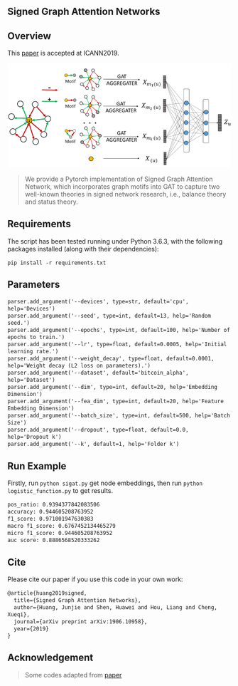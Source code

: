 ## Signed Graph Attention Networks

## Overview
This [paper](https://arxiv.org/abs/1906.10958) is accepted at ICANN2019.

<div align=center>
 <img src="./imgs/SiGAT.png" alt="Sigat" align=center/>
</div>

> We provide a Pytorch implementation of Signed Graph Attention Network, which incorporates graph motifs into GAT to capture two well-known theories in signed network research, i.e., balance theory and status theory.

## Requirements

The script has been tested running under Python 3.6.3, with the following packages installed (along with their dependencies):

```
pip install -r requirements.txt
```


## Parameters

```
parser.add_argument('--devices', type=str, default='cpu', help='Devices')
parser.add_argument('--seed', type=int, default=13, help='Random seed.')
parser.add_argument('--epochs', type=int, default=100, help='Number of epochs to train.')
parser.add_argument('--lr', type=float, default=0.0005, help='Initial learning rate.')
parser.add_argument('--weight_decay', type=float, default=0.0001, help='Weight decay (L2 loss on parameters).')
parser.add_argument('--dataset', default='bitcoin_alpha', help='Dataset')
parser.add_argument('--dim', type=int, default=20, help='Embedding Dimension')
parser.add_argument('--fea_dim', type=int, default=20, help='Feature Embedding Dimension')
parser.add_argument('--batch_size', type=int, default=500, help='Batch Size')
parser.add_argument('--dropout', type=float, default=0.0, help='Dropout k')
parser.add_argument('--k', default=1, help='Folder k')
```


## Run Example


Firstly, run ```python sigat.py``` get node embeddings, then run ```python logistic_function.py``` to get results.

```
pos_ratio: 0.9394377842083506
accuracy: 0.944605208763952
f1_score: 0.971001947630383
macro f1_score: 0.6767452134465279
micro f1_score: 0.944605208763952
auc score: 0.8886568520333262
```


## Cite
Please cite our paper if you use this code in your own work:

```
@article{huang2019signed,
  title={Signed Graph Attention Networks},
  author={Huang, Junjie and Shen, Huawei and Hou, Liang and Cheng, Xueqi},
  journal={arXiv preprint arXiv:1906.10958},
  year={2019}
}
```


## Acknowledgement

> Some codes adapted from [paper](https://dl.acm.org/citation.cfm?id=1772756)

